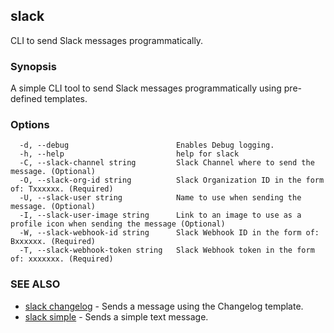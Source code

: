 ## slack

CLI to send Slack messages programmatically.

### Synopsis

A simple CLI tool to send Slack messages programmatically using pre-defined templates.

### Options

```
  -d, --debug                        Enables Debug logging.
  -h, --help                         help for slack
  -C, --slack-channel string         Slack Channel where to send the message. (Optional)
  -O, --slack-org-id string          Slack Organization ID in the form of: Txxxxxx. (Required)
  -U, --slack-user string            Name to use when sending the message. (Optional)
  -I, --slack-user-image string      Link to an image to use as a profile icon when sending the message (Optional)
  -W, --slack-webhook-id string      Slack Webhook ID in the form of: Bxxxxxx. (Required)
  -T, --slack-webhook-token string   Slack Webhook token in the form of: xxxxxxx. (Required)
```

### SEE ALSO

* [slack changelog](slack_changelog.md)	 - Sends a message using the Changelog template.
* [slack simple](slack_simple.md)	 - Sends a simple text message.

